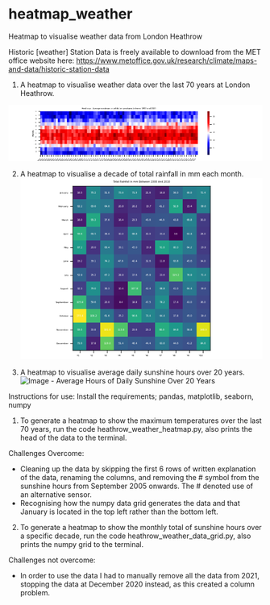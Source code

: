 # heatmap_weather
Heatmap to visualise weather data from London Heathrow

Historic [weather] Station Data is freely available to download from the MET office website here: https://www.metoffice.gov.uk/research/climate/maps-and-data/historic-station-data

1. A heatmap to visualise weather data over the last 70 years at London Heathrow.

![Image - Average Maximum Monthly Temperature Between 1950 And 2020](heathrow_heatmap_1950_2020.png)

2. A heatmap to visualise a decade of total rainfall in mm each month.
![Image - Total Rainfall in mm Over A Specific Decade](heathrow_rainfall_heatmap_decade.png)

3. A heatmap to visualise average daily sunshine hours over 20 years.
![Image - Average Hours of Daily Sunshine Over 20 Years](heathrow_sunshine_heatmap.png)

Instructions for use:
Install the requirements; pandas, matplotlib, seaborn, numpy
1. To generate a heatmap to show the maximum temperatures over the last 70 years, run the code heathrow_weather_heatmap.py, also prints the head of the data to the terminal.

Challenges Overcome:
- Cleaning up the data by skipping the first 6 rows of written explanation of the data, renaming the columns, and removing the # symbol from the sunshine hours from September 2005 onwards. The # denoted use of an alternative sensor.
- Recognising how the numpy data grid generates the data and that January is located in the top left rather than the bottom left.
2. To generate a heatmap to show the monthly total of sunshine hours over a specific decade, run the code heathrow_weather_data_grid.py, also prints the numpy grid to the terminal.

Challenges not overcome:
- In order to use the data I had to manually remove all the data from 2021, stopping the data at December 2020 instead, as this created a column problem.